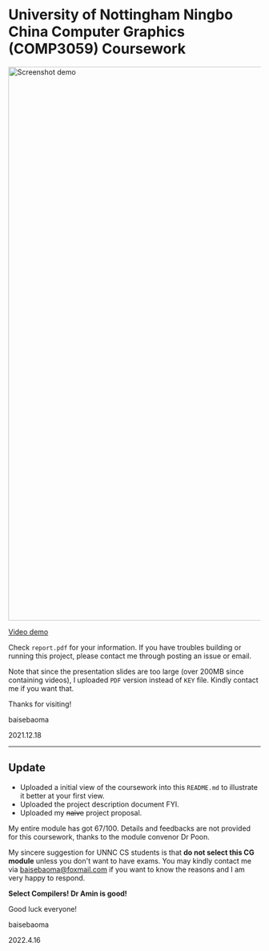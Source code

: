 # University of Nottingham Ningbo China Computer Graphics (COMP3059) Coursework

<img width="1105" alt="Screenshot demo" src="https://user-images.githubusercontent.com/55008707/163661783-9e298392-d83d-474e-8613-9f594a2c8f6b.png">

[Video demo](https://raw.githubusercontent.com/baisebaoma/COMP3069CW/main/Attachments/demo.mp4)

Check `report.pdf` for your information. If you have troubles building or running this project, please contact me through posting an issue or email.

Note that since the presentation slides are too large (over 200MB since containing videos), I uploaded `PDF` version instead of `KEY` file. Kindly contact me if you want that.

Thanks for visiting!

baisebaoma

2021.12.18

---

## Update

- Uploaded a initial view of the coursework into this `README.md` to illustrate it better at your first view.
- Uploaded the project description document FYI.
- Uploaded my ~~naive~~ project proposal.

My entire module has got 67/100. Details and feedbacks are not provided for this coursework, thanks to the module convenor Dr Poon. 

My sincere suggestion for UNNC CS students is that **do not select this CG module** unless you don't want to have exams. You may kindly contact me via baisebaoma@foxmail.com if you want to know the reasons and I am very happy to respond.

**Select Compilers! Dr Amin is good!**

Good luck everyone!

baisebaoma

2022.4.16
